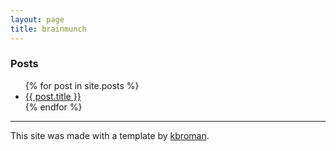 ```yaml
---
layout: page
title: brainmunch
---
```


<h3>Posts</h3>
<ul>
  {% for post in site.posts %}
    <li>
      <a href="{{ site.baseurl }}{{ post.url }}">{{ post.title }}</a>
    </li>
  {% endfor %}
</ul>

---

This site was made with a template by [kbroman](http://github.com/kbroman/simple_site).

